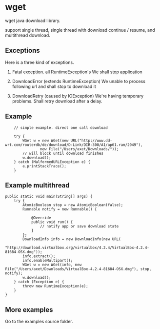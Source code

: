 # wget

wget java download library.

support single thread, single thread with download continue / resume, and multithread download.

## Exceptions

Here is a three kind of exceptions.

1) Fatal exception. all RuntimeException's
  We shall stop application

2) DownloadError (extends RuntimeException)
  We unable to process following url and shall stop to download it
  
3) DownloadRetry (caused by IOException)
  We're having temporary problems. Shall retry download after a delay.

## Example

        // simple example. direct one call download

        try {
            WGet w = new WGet(new URL("http://www.dd-wrt.com/routerdb/de/download/D-Link/DIR-300/A1/ap61.ram/2049"),
                    new File("/Users/axet/Downloads/"));
            // will block until download finishes
            w.download();
        } catch (MalformedURLException e) {
            e.printStackTrace();
        }

## Example multithread

    public static void main(String[] args) {
        try {
            AtomicBoolean stop = new AtomicBoolean(false);
            Runnable notify = new Runnable() {

                @Override
                public void run() {
                    // notify app or save download state
                }
            };
            DownloadInfo info = new DownloadInfo(new URL(
                    "http://download.virtualbox.org/virtualbox/4.2.4/VirtualBox-4.2.4-81684-OSX.dmg"));
            info.extract();
            info.enableMultipart();
            WGet w = new WGet(info, new File("/Users/axet/Downloads/VirtualBox-4.2.4-81684-OSX.dmg"), stop, notify);
            w.download();
        } catch (Exception e) {
            throw new RuntimeException(e);
        }
    }

## More examples

Go to the examples source folder.